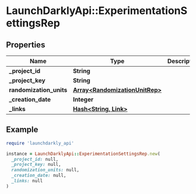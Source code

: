 # LaunchDarklyApi::ExperimentationSettingsRep

## Properties

| Name | Type | Description | Notes |
| ---- | ---- | ----------- | ----- |
| **_project_id** | **String** |  | [optional] |
| **_project_key** | **String** |  | [optional] |
| **randomization_units** | [**Array&lt;RandomizationUnitRep&gt;**](RandomizationUnitRep.md) |  | [optional] |
| **_creation_date** | **Integer** |  | [optional] |
| **_links** | [**Hash&lt;String, Link&gt;**](Link.md) |  | [optional] |

## Example

```ruby
require 'launchdarkly_api'

instance = LaunchDarklyApi::ExperimentationSettingsRep.new(
  _project_id: null,
  _project_key: null,
  randomization_units: null,
  _creation_date: null,
  _links: null
)
```

